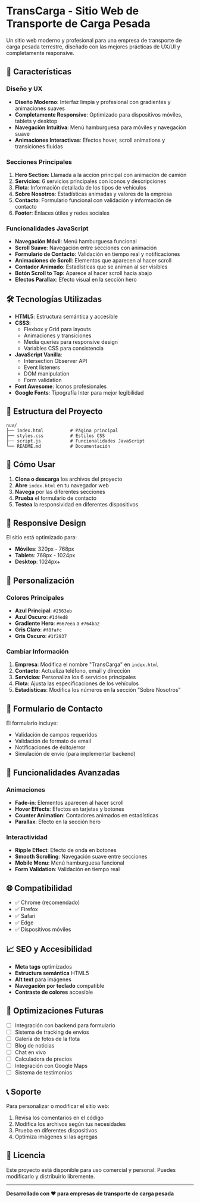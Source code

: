 # TransCarga - Sitio Web de Transporte de Carga Pesada

Un sitio web moderno y profesional para una empresa de transporte de carga pesada terrestre, diseñado con las mejores prácticas de UX/UI y completamente responsive.

## 🚛 Características

### Diseño y UX
- **Diseño Moderno**: Interfaz limpia y profesional con gradientes y animaciones suaves
- **Completamente Responsive**: Optimizado para dispositivos móviles, tablets y desktop
- **Navegación Intuitiva**: Menú hamburguesa para móviles y navegación suave
- **Animaciones Interactivas**: Efectos hover, scroll animations y transiciones fluidas

### Secciones Principales
1. **Hero Section**: Llamada a la acción principal con animación de camión
2. **Servicios**: 6 servicios principales con iconos y descripciones
3. **Flota**: Información detallada de los tipos de vehículos
4. **Sobre Nosotros**: Estadísticas animadas y valores de la empresa
5. **Contacto**: Formulario funcional con validación y información de contacto
6. **Footer**: Enlaces útiles y redes sociales

### Funcionalidades JavaScript
- **Navegación Móvil**: Menú hamburguesa funcional
- **Scroll Suave**: Navegación entre secciones con animación
- **Formulario de Contacto**: Validación en tiempo real y notificaciones
- **Animaciones de Scroll**: Elementos que aparecen al hacer scroll
- **Contador Animado**: Estadísticas que se animan al ser visibles
- **Botón Scroll to Top**: Aparece al hacer scroll hacia abajo
- **Efectos Parallax**: Efecto visual en la sección hero

## 🛠️ Tecnologías Utilizadas

- **HTML5**: Estructura semántica y accesible
- **CSS3**: 
  - Flexbox y Grid para layouts
  - Animaciones y transiciones
  - Media queries para responsive design
  - Variables CSS para consistencia
- **JavaScript Vanilla**: 
  - Intersection Observer API
  - Event listeners
  - DOM manipulation
  - Form validation
- **Font Awesome**: Iconos profesionales
- **Google Fonts**: Tipografía Inter para mejor legibilidad

## 📁 Estructura del Proyecto

```
nuv/
├── index.html          # Página principal
├── styles.css          # Estilos CSS
├── script.js           # Funcionalidades JavaScript
└── README.md           # Documentación
```

## 🚀 Cómo Usar

1. **Clona o descarga** los archivos del proyecto
2. **Abre** `index.html` en tu navegador web
3. **Navega** por las diferentes secciones
4. **Prueba** el formulario de contacto
5. **Testea** la responsividad en diferentes dispositivos

## 📱 Responsive Design

El sitio está optimizado para:
- **Móviles**: 320px - 768px
- **Tablets**: 768px - 1024px
- **Desktop**: 1024px+

## 🎨 Personalización

### Colores Principales
- **Azul Principal**: `#2563eb`
- **Azul Oscuro**: `#1d4ed8`
- **Gradiente Hero**: `#667eea` a `#764ba2`
- **Gris Claro**: `#f8fafc`
- **Gris Oscuro**: `#1f2937`

### Cambiar Información
1. **Empresa**: Modifica el nombre "TransCarga" en `index.html`
2. **Contacto**: Actualiza teléfono, email y dirección
3. **Servicios**: Personaliza los 6 servicios principales
4. **Flota**: Ajusta las especificaciones de los vehículos
5. **Estadísticas**: Modifica los números en la sección "Sobre Nosotros"

## 📧 Formulario de Contacto

El formulario incluye:
- Validación de campos requeridos
- Validación de formato de email
- Notificaciones de éxito/error
- Simulación de envío (para implementar backend)

## 🔧 Funcionalidades Avanzadas

### Animaciones
- **Fade-in**: Elementos aparecen al hacer scroll
- **Hover Effects**: Efectos en tarjetas y botones
- **Counter Animation**: Contadores animados en estadísticas
- **Parallax**: Efecto en la sección hero

### Interactividad
- **Ripple Effect**: Efecto de onda en botones
- **Smooth Scrolling**: Navegación suave entre secciones
- **Mobile Menu**: Menú hamburguesa funcional
- **Form Validation**: Validación en tiempo real

## 🌐 Compatibilidad

- ✅ Chrome (recomendado)
- ✅ Firefox
- ✅ Safari
- ✅ Edge
- ✅ Dispositivos móviles

## 📈 SEO y Accesibilidad

- **Meta tags** optimizados
- **Estructura semántica** HTML5
- **Alt text** para imágenes
- **Navegación por teclado** compatible
- **Contraste de colores** accesible

## 🚀 Optimizaciones Futuras

- [ ] Integración con backend para formulario
- [ ] Sistema de tracking de envíos
- [ ] Galería de fotos de la flota
- [ ] Blog de noticias
- [ ] Chat en vivo
- [ ] Calculadora de precios
- [ ] Integración con Google Maps
- [ ] Sistema de testimonios

## 📞 Soporte

Para personalizar o modificar el sitio web:
1. Revisa los comentarios en el código
2. Modifica los archivos según tus necesidades
3. Prueba en diferentes dispositivos
4. Optimiza imágenes si las agregas

## 📄 Licencia

Este proyecto está disponible para uso comercial y personal. Puedes modificarlo y distribuirlo libremente.

---

**Desarrollado con ❤️ para empresas de transporte de carga pesada**

